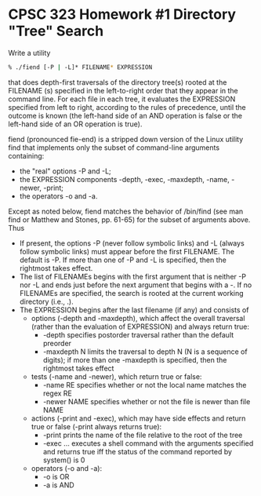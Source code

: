 # CPSC 323 Homework #1 Directory "Tree" Search

Write a utility
```bash
% ./fiend [-P | -L]* FILENAME* EXPRESSION
```

that does depth-first traversals of the directory tree(s) rooted at the FILENAME (s) specified in the left-to-right order that they appear in the command line. For each file in each tree, it evaluates the EXPRESSION specified from left to right, according to the rules of precedence, until the outcome is known (the left-hand side of an AND operation is false or the left-hand side of an OR operation is true).

fiend (pronounced fie-end) is a stripped down version of the Linux utility find
that implements only the subset of command-line arguments containing:
- the "real" options -P and -L;
- the EXPRESSION components -depth, -exec, -maxdepth, -name, -newer, -print;
- the operators -o and -a.
 
Except as noted below, fiend matches the behavior of /bin/find (see man find
or Matthew and Stones, pp. 61-65) for the subset of arguments above.  Thus
- If present, the options -P (never follow symbolic links) and -L (always
  follow symbolic links) must appear before the first FILENAME.  The default
  is -P.  If more than one of -P and -L is specified, then the rightmost takes
  effect.
- The list of FILENAMEs begins with the first argument that is neither -P nor -L and ends just before the next argument that begins with a -. If no FILENAMEs are specified, the search is rooted at the current working directory (i.e., .).
- The EXPRESSION begins after the last filename (if any) and consists of
    - options (-depth and -maxdepth), which affect the overall traversal (rather than the evaluation of EXPRESSION) and always return true:
        - -depth specifies postorder traversal rather than the default preorder
        - -maxdepth N limits the traversal to depth N (N is a sequence of digits); if more than one -maxdepth is specified, then the rightmost takes effect
    - tests (-name and -newer), which return true or false:
        - -name RE specifies whether or not the local name matches the regex RE
        - -newer NAME specifies whether or not the file is newer than file NAME
    - actions (-print and -exec), which may have side effects and return true or false (-print always returns true):
        - -print prints the name of the file relative to the root of the tree
        - -exec ... executes a shell command with the arguments specified and returns true iff the status of the command reported by system() is 0
    - operators (-o and -a):
        - -o is OR
        - -a is AND